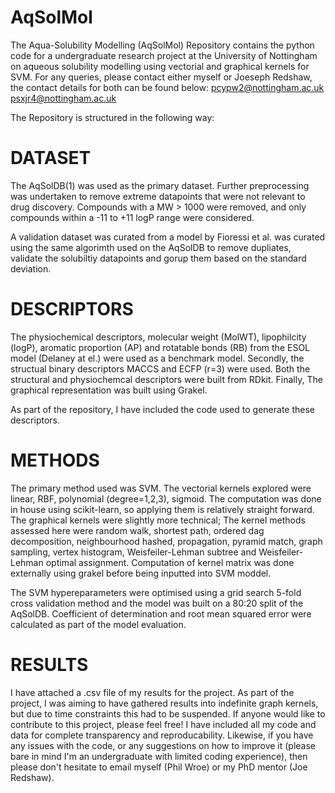 # AqSolMol
The Aqua-Solubility Modelling (AqSolMol) Repository contains the python code for a undergraduate research project at the University of Nottingham on aqueous solubility modelling using vectorial and graphical kernels for SVM. For any queries, please contact either myself or Joeseph Redshaw, the contact details for both can be found below:
       pcypw2@nottingham.ac.uk
       psxjr4@nottingham.ac.uk

The Repository is structured in the following way:

# DATASET
The AqSolDB(1) was used as the primary dataset. Further preprocessing was undertaken to remove extreme datapoints that were not relevant to drug discovery. Compounds with a MW > 1000 were removed, and only compounds within a -11 to +11 logP range were considered. 

A validation dataset was curated from a model by Fioressi et al. was curated using the same algorimth used on the AqSolDB to remove dupliates, validate the solubiltiy datapoints and gorup them based on the standard deviation.  

# DESCRIPTORS
The physiochemical descriptors, molecular weight (MolWT), lipophilcity (logP), aromatic proportion (AP) and rotatable bonds (RB) from the ESOL model (Delaney at el.) were used as a benchmark model. 
Secondly, the structual binary descriptors MACCS and ECFP (r=3) were used. Both the structural and physiochemcal descriptors were built from RDkit. 
Finally, The graphical representation was built using Grakel. 

As part of the repository, I have included the code used to generate these descriptors. 

# METHODS 
The primary method used was SVM. The vectorial kernels explored were linear, RBF, polynomial (degree=1,2,3), sigmoid. The computation was done in house using scikit-learn, so applying them is relatively straight forward. The graphical kernels were slightly more technical; The kernel methods assessed here were random walk, shortest path, ordered dag decomposition, neighbourhood hashed, propagation, pyramid match, graph sampling, vertex histogram, Weisfeiler-Lehman subtree and Weisfeiler-Lehman optimal assignment. Computation of kernel matrix was done externally using grakel before being inputted into SVM moddel. 

The SVM hypereparameters were optimised using a grid search 5-fold cross validation method and the model was built on a 80:20 split of the AqSolDB. Coefficient of determination and root mean squared error were calculated as part of the model evaluation. 

# RESULTS
I have attached a .csv file of my results for the project. As part of the project, I was aiming to have gathered results into indefinite graph kernels, but due to time constraints this had to be suspended. If anyone would like to contribute to this project, please feel free! I have included all my code and data for complete transparency and reproducability. Likewise, if you have any issues with the code, or any suggestions on how to improve it (please bare in mind I'm an undergraduate with limited coding experience), then please don't hesitate to email myself (Phil Wroe) or my PhD mentor (Joe Redshaw). 
